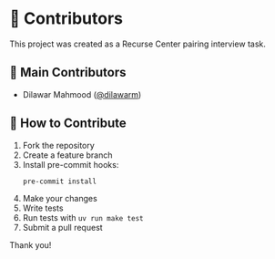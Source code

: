 # 👥 Contributors

This project was created as a Recurse Center pairing interview task.

## 🌟 Main Contributors

- Dilawar Mahmood ([@dilawarm](https://github.com/dilawarm))

## 🤝 How to Contribute

1. Fork the repository
2. Create a feature branch
3. Install pre-commit hooks:
   ```
   pre-commit install
   ```
4. Make your changes
5. Write tests
6. Run tests with `uv run make test`
7. Submit a pull request

Thank you!
